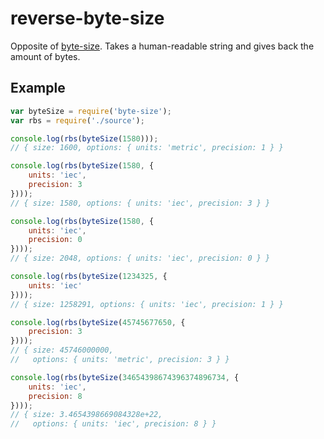 # reverse-byte-size

Opposite of [byte-size](https://github.com/75lb/byte-size). Takes a human-readable string and gives back the amount of bytes.

## Example

````javascript
var byteSize = require('byte-size');
var rbs = require('./source');

console.log(rbs(byteSize(1580)));
// { size: 1600, options: { units: 'metric', precision: 1 } }

console.log(rbs(byteSize(1580, {
	units: 'iec',
	precision: 3
})));
// { size: 1580, options: { units: 'iec', precision: 3 } }

console.log(rbs(byteSize(1580, {
	units: 'iec',
	precision: 0
})));
// { size: 2048, options: { units: 'iec', precision: 0 } }

console.log(rbs(byteSize(1234325, {
	units: 'iec'
})));
// { size: 1258291, options: { units: 'iec', precision: 1 } }

console.log(rbs(byteSize(45745677650, {
	precision: 3
})));
// { size: 45746000000,
//   options: { units: 'metric', precision: 3 } }

console.log(rbs(byteSize(34654398674396374896734, {
	units: 'iec',
	precision: 8
})));
// { size: 3.4654398669084328e+22,
//   options: { units: 'iec', precision: 8 } }
````
